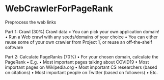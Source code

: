 # WebCrawlerForPageRank
Preprocess the web links


Part 1: Crawl (30%)
Crawl data
• You can pick your own application domain!
• Run a Web crawl with any seeds/domains of your choice
• You can either reuse some of your own crawler from Project 1,
or reuse an off-the-shelf software

Part 2: Calculate PageRanks (70%)
• For your chosen domain, calculate the PageRank
• E.g.
• Most important pages talking about COVID19
• Most important pages on Wikipedia.org
• Most important CS researchers (based on citations)
• Most important people on Twitter (based on followers)
• Etc.
